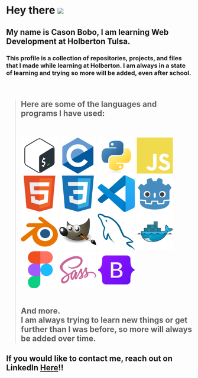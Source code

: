 <h1> Hey there <img src="https://user-images.githubusercontent.com/42378118/110234147-e3259600-7f4e-11eb-95be-0c4047144dea.gif" width="30"><br> </h1>
<h2>My name is Cason Bobo, I am learning Web Development at Holberton Tulsa.</h2>
<h3>This profile is a collection of repositories, projects, and files that I made while learning at Holberton. I am always in a state of learning and trying so more will be added, even after school.</h3>
<br>


><h2>Here are some of the languages and programs I have used:</h2>
><br><br>
><img alt="bash" src="https://github.com/devicons/devicon/blob/master/icons/bash/bash-original.svg" width="100">
><img alt="C" src="https://github.com/devicons/devicon/blob/master/icons/c/c-original.svg" width="100">
><img alt="Python" src="https://github.com/devicons/devicon/blob/master/icons/python/python-original.svg" width="100">
><img alt="JS" src="https://github.com/devicons/devicon/blob/master/icons/javascript/javascript-plain.svg" width="100">
><img alt="HTML" src="https://github.com/devicons/devicon/blob/master/icons/html5/html5-original.svg" width="100">
><img alt="CSS" src="https://github.com/devicons/devicon/blob/master/icons/css3/css3-original.svg" width="100">
><img alt="VSCode" src="https://github.com/devicons/devicon/blob/master/icons/vscode/vscode-original.svg" width="100">
><img alt="Godot" src="https://github.com/devicons/devicon/blob/master/icons/godot/godot-original.svg" width="100">
><img alt="Blender" src="https://github.com/devicons/devicon/blob/master/icons/blender/blender-original.svg" width="100">
><img alt="Gimp" src="https://github.com/devicons/devicon/blob/master/icons/gimp/gimp-original.svg" width="100">
><img alt="SQL" src="https://github.com/devicons/devicon/blob/master/icons/mysql/mysql-original.svg" width="100">
><img alt="Docker" src="https://github.com/devicons/devicon/blob/master/icons/docker/docker-original.svg" width="100">
><img alt="Figma" src="https://github.com/devicons/devicon/blob/master/icons/figma/figma-original.svg" width="100">
><img alt="Sass" src="https://github.com/devicons/devicon/blob/master/icons/sass/sass-original.svg" width="100">
><img alt="Bootstrap" src="https://github.com/devicons/devicon/blob/master/icons/bootstrap/bootstrap-original.svg" width="100">
><br><br>
><h2>And more. <br> I am always trying to learn new things or get further than I was before, so more will always be added over time.</h2>


<h2>If you would like to contact me, reach out on LinkedIn <a href="https://www.linkedin.com/in/cason-bobo/">Here</a>!! </h2>

